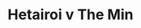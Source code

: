 ---
year: "1991"
serialNumber: "0137" 
game: "Hetairoi"
title: "Hetairoi v The Min"
gameLocation: "Hetairoi"
gameDate: "/1991"
shortReport: ""
result: ""
resultType: ""
type: "game"
---